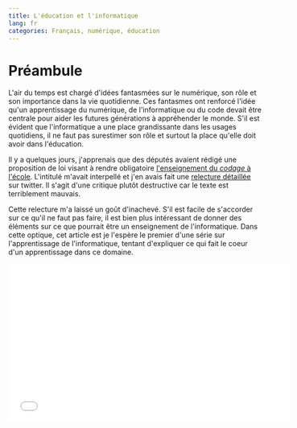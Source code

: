 ```yaml
---
title: L'éducation et l'informatique
lang: fr
categories: Français, numérique, éducation
---
```


# Préambule

L'air du temps est chargé d'idées fantasmées sur le numérique, son rôle et son
importance dans la vie quotidienne. Ces fantasmes ont renforcé l'idée qu'un
apprentissage du numérique, de l'informatique ou du code devait être centrale
pour aider les futures générations à appréhender le monde. S'il est évident que
l'informatique a une place grandissante dans les usages quotidiens, il ne faut
pas surestimer son rôle et surtout la place qu'elle doit avoir dans l'éducation.

Il y a quelques jours, j'apprenais que des députés avaient rédigé une proposition
de loi visant à rendre obligatoire [l'enseignement du _codage_ à
l'école](http://www.assemblee-nationale.fr/14/propositions/pion2022.asp).
L'intitulé m'avait interpellé et j'en avais fait une [relecture
détaillée](https://storify.com/Serianox_/loi-codage) sur twitter. Il s'agit
d'une critique plutôt destructive car le texte est terriblement mauvais.

Cette relecture m'a laissé un goût d'inachevé. S'il est facile de s'accorder
sur ce qu'il ne faut pas faire, il est bien plus intéressant de donner des
éléments sur ce que pourrait être un enseignement de l'informatique. Dans cette
optique, cet article est je l'espère le premier d'une série sur l'apprentissage
de l'informatique, tentant d'expliquer ce qui fait le coeur d'un apprentissage
dans ce domaine.

<iframe
  width="560" height="315" src="//www.youtube.com/embed/Ia55clAtdMs"
  frameborder="0" allowfullscreen />

Pour bien commencer, si vous comprenez l'anglais, il peut être utile d'écouter
cette vidéo de Simon Peyton Jones. Elle pose une distinction importante, celle
entre l'utilisation des technologies numériques, peu utile à long terme, et la
compréhension de l'informatique, qui peut être un vrai savoir de base. Le soucis
est qu'il est facile de mal comprendre ce message et de lui substituer celui
d'une opposition consommateur ou acteur de l'informatique. Il s'agit plutôt de
dire que comme beaucoup d'autre sciences, les fondements de l'informatique
peuvent être enseignés et aider à la compréhension. Cela n'est pas une
incitation à développer, comme le français n'est pas une incitation à devenir
écrivain.

# Quel enseignement ?

## Les outils matériels

La familiarisation avec du matériel informatique, quel qu'il soit (ordinateur,
tablette) est un premier pas qui n'est pas inutile pour certains élèves. Donc
pour commencer, oui, il est utile qu'ils aient une idée de l'interaction qu'on
peut avoir avec un ordinateur. Il s'agit là du même apprentissage que l'on a avec
tout nouvel outil. Ce n'est pas autre chose qu'apprendre à se servir d'une règle
graduée, en un peu plus complexe. Il est important de ne pas le sacraliser.
Cette sacralisation est d'ailleurs la source de nombreuses stupidités énoncées
sur l'enseignement de l'informatique par nos politiciens. Il n'y a ici aucune
révolution, juste la simple adaptation des outils proposés aux élèves au monde
"moderne".

## L'usage

Comprendre en quoi l'ordinateur peut être utile dans la vie quotidienne est
également important. Là aussi, il n'y a rien d'extraordinaire. Utiliser
l'ordinateur pour se documenter, comme on le faisait avec des dictionnaires ou
des encyclopédies avant. L'utiliser comme support pour soutenir les autres
matières (publication sur internet, mise en page, vérification de calculs,
etc.). Il n'y a là rien, absolument rien qui change les priorités de l'école. Il
peut effectivement important de tenter d'imposer l'utilisation de l'outil mais
cela ne change rien à ce qu'on espère des compétences des élèves. Encore une
fois, l'ordinateur doit être vu comme un outil. Je sais que cette vue
utilitariste de l'informatique gêne parfois. C'est pourtant la plus répandue
dans les usages quotidiens.

## La compréhension technologique (matérielle et logicielle)

L'école a depuis longtemps, l'objectif d'aider les enfants à apréhender le
monde. Cet objectif peut inclure sans aucun problème la compréhension générale
du monde numérique (ordinateur, logiciel et réseau notamment). Cela est
indispensable pour voir l'informatique comme une création humaine dirigée par
l'homme, et non comme un objet ésothérique qui répond à sa seule volonté. Avec
cette compréhension, on placerait les élèves au dessus de la majorité des
journalistes technologiques, ce qui serait déjà une réussite. Là aussi, il
s'agit d'un ajustement mineur : faire de la place dans les apprentissages
technologiques des élèves pour les technologies du numérique.

# Rien d'autre ?

Non. Tout est déjà là. Le *codage*, tellement sacralisé, ne doit pas être un
fondement central de l'éducation. Une simple initiation, pour comprendre comment
on "donne des ordres" à un ordinateur peut suffire. Il s'agit dès lors d'un
simple atelier, ou projet scolaire, comme il y en a déjà.

L'idée de considérer le *code* (concept ridicule) au même niveau que le français
ou les mathématiques est une absurdité sans nom. Ne pas savoir lire ou faire des
calculs simples est un réel handicap. Ne pas savoir programmer est embêtant en
de très rares occasions.

L'informatique est une science à la croisée des chemins de plein d'autres. Ses
premiers parents sont philosophes et logiciens (oui, c'est parfois les mêmes).
Elle nécessite des capacités de raisonnement, d'abstraction, de
conceptualisation, d'analyse. L'apprentissage de ses fondements pourrait être
utile et aider certains à raisonner, elle pourrait en perdre d'autres.
Systématiser son apprentissage est à mon avis à double tranchant. Dans un
système centralisé comme celui de l'école française, c'est un risque énorme.

Je crois en un apprentissage théorique de l'informatique, en son utilité pour
certains. Et hors université, cet apprentissage est à construire. Il mérite
mieux que des idées lancées à l'emporte pièce.
